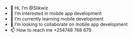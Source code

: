 - 👋 Hi, I’m @Slikwiz
- 👀 I’m interested in mobile app development
- 🌱 I’m currently learning mobile development 
- 💞️ I’m looking to collaborate on mobile app development
- 📫 How to reach me +254748 768 679

<!---
Slikwiz/Slikwiz is a ✨ special ✨ repository because its `README.md` (this file) appears on your GitHub profile.
You can click the Preview link to take a look at your changes.
--->
